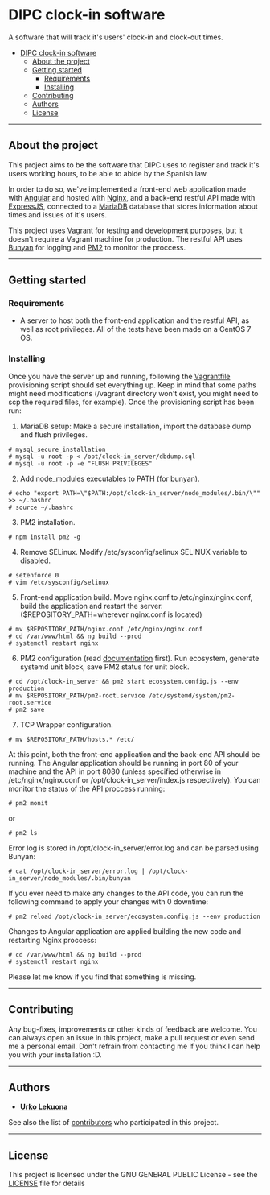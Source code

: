 # DIPC clock-in software
A software that will track it's users' clock-in and clock-out times. 
- [DIPC clock-in software](#dipc-clock-in-software)
  - [About the project](#about-the-project)
  - [Getting started](#getting-started)
    - [Requirements](#requirements)
    - [Installing](#installing)
  - [Contributing](#contributing)
  - [Authors](#authors)
  - [License](#license)

---

## About the project
This project aims to be the software that DIPC uses to register and track it's users working hours, to be able to abide by the Spanish law.

In order to do so, we've implemented a front-end web application made with [Angular](https://angular.io/) and hosted with [Nginx](https://www.nginx.com/), and a back-end restful API made with [ExpressJS](https://expressjs.com/), connected to a [MariaDB](https://mariadb.org/) database that stores information about times and issues of it's users.

This project uses [Vagrant](https://www.vagrantup.com/) for testing and development purposes, but it doesn't require a Vagrant machine for production. The restful API uses [Bunyan](https://github.com/trentm/node-bunyan) for logging and [PM2](https://pm2.keymetrics.io/) to monitor the proccess.

---

## Getting started

### Requirements
* A server to host both the front-end application and the restful API, as well as root privileges. All of the tests have been made on a CentOS 7 OS.

### Installing
Once you have the server up and running, following the [Vagrantfile](./Vagrantfile) provisioning script should set everything up. Keep in mind that some paths might need modifications (/vagrant directory won't exist, you might need to scp the required files, for example). Once the provisioning script has been run:

1. MariaDB setup: Make a secure installation, import the database dump and flush privileges.
```
# mysql_secure_installation
# mysql -u root -p < /opt/clock-in_server/dbdump.sql
# mysql -u root -p -e "FLUSH PRIVILEGES"
```
2. Add node_modules executables to PATH (for bunyan).
```
# echo "export PATH=\"$PATH:/opt/clock-in_server/node_modules/.bin/\"" >> ~/.bashrc
# source ~/.bashrc
```
3. PM2 installation.
```
# npm install pm2 -g
```
4. Remove SELinux. Modify /etc/sysconfig/selinux SELINUX variable to disabled.
```
# setenforce 0
# vim /etc/sysconfig/selinux
```
5. Front-end application build. Move nginx.conf to /etc/nginx/nginx.conf, build the application and restart the server. ($REPOSITORY_PATH=wherever nginx.conf is located)
```
# mv $REPOSITORY_PATH/nginx.conf /etc/nginx/nginx.conf
# cd /var/www/html && ng build --prod
# systemctl restart nginx
```
6. PM2 configuration (read [documentation](https://pm2.keymetrics.io/docs/usage/quick-start/) first). Run ecosystem, generate systemd unit block, save PM2 status for unit block.
```
# cd /opt/clock-in_server && pm2 start ecosystem.config.js --env production
# mv $REPOSITORY_PATH/pm2-root.service /etc/systemd/system/pm2-root.service
# pm2 save
```
7. TCP Wrapper configuration.
```
# mv $REPOSITORY_PATH/hosts.* /etc/
```

At this point, both the front-end application and the back-end API should be running. The Angular application should be running in port 80 of your machine and the API in port 8080 (unless specified otherwise in /etc/nginx/nginx.conf or /opt/clock-in_server/index.js respectively). You can monitor the status of the API proccess running:

```
# pm2 monit
```
or 
```
# pm2 ls 
```

Error log is stored in /opt/clock-in_server/error.log and can be parsed using Bunyan:

```
# cat /opt/clock-in_server/error.log | /opt/clock-in_server/node_modules/.bin/bunyan
```

If you ever need to make any changes to the API code, you can run the following command to apply your changes with 0 downtime:
```
# pm2 reload /opt/clock-in_server/ecosystem.config.js --env production
```

Changes to Angular application are applied building the new code and restarting Nginx proccess:
```
# cd /var/www/html && ng build --prod
# systemctl restart nginx
```

Please let me know if you find that something is missing.

---

## Contributing

Any bug-fixes, improvements or other kinds of feedback are welcome. You can always open an issue in this project, make a pull request or even send me a personal email. Don't refrain from contacting me if you think I can help you with your installation :D.

---

## Authors

* **[Urko Lekuona](https://github.com/UrkoLekuona)**

See also the list of [contributors](https://github.com/UrkoLekuona/clock-in-software/graphs/contributors) who participated in this project.

---

## License

This project is licensed under the GNU GENERAL PUBLIC License - see the [LICENSE](LICENSE) file for details